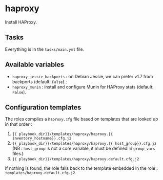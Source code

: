 # haproxy

Install HAProxy.

## Tasks

Everything is in the `tasks/main.yml` file.

## Available variables

* `haproxy_jessie_backports` : on Debian Jessie, we can prefer v1.7 from backports (default: `False`) ;
* `haproxy_munin` : install and configure Munin for HAProxy stats (default: `False`).

## Configuration templates

The roles compiles a `haproxy.cfg` file based on templates that are looked up in that order :
1. `{{ playbook_dir}}/templates/haproxy/haproxy.{{ inventory_hostname}}.cfg.j2`
2. `{{ playbook_dir}}/templates/haproxy/haproxy.{{ host_group}}.cfg.j2` (NB : `host_group` is not a core variable, it must be defined in `group_vars` files.)
3. `{{ playbook_dir}}/templates/haproxy/haproxy.default.cfg.j2`

If nothing is found, the role falls back to the template embedded in the role : `templates/haproxy.default.cfg.j2`
